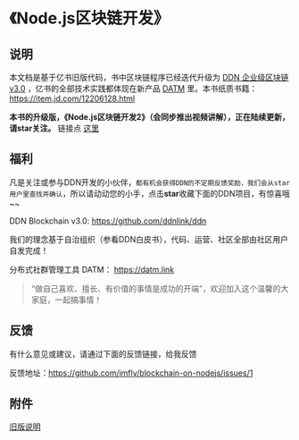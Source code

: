 《Node.js区块链开发》
===================

## 说明

本文档是基于亿书旧版代码，书中区块链程序已经迭代升级为 [DDN 企业级区块链 v3.0](https://github.com/ddnlink/ddn) ，亿书的全部技术实践都体现在新产品 [DATM](https://datm.link) 里。本书纸质书籍：<https://item.jd.com/12206128.html>

**本书的升级版，《Node.js区块链开发2》（会同步推出视频讲解），正在陆续更新，请star关注。** 链接点 [这里](https://github.com/imfly/blockchain-on-nodejs)

## 福利

凡是关注或参与DDN开发的小伙伴，`都有机会获得DDN的不定期反馈奖励，我们会从star用户里查找并确认`，所以请动动您的小手，点击**star**收藏下面的DDN项目，有惊喜哦~~

DDN Blockchain v3.0: <https://github.com/ddnlink/ddn>

我们的理念基于自治组织（参看DDN白皮书），代码、运营、社区全部由社区用户自发完成！

分布式社群管理工具 DATM： <https://datm.link>

> “做自己喜欢、擅长、有价值的事情是成功的开端”，欢迎加入这个温馨的大家庭，一起搞事情！

## 反馈

有什么意见或建议，请通过下面的反馈链接，给我反馈

反馈地址：<https://github.com/imfly/blockchain-on-nodejs/issues/1>


## 附件

[旧版说明](./README-zh-CN.md)
